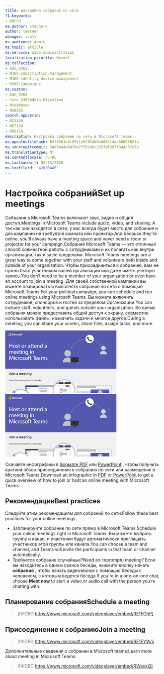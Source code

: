 ```yaml
---
title: Настройка собраний по сети
f1.keywords:
- NOCSH
ms.author: stevhord
author: twerner
manager: scotv
ms.audience: Admin
ms.topic: article
ms.service: o365-administration
localization_priority: Normal
ms.collection:
- Adm_O365
- M365-subscription-management
- M365-identity-device-management
- M365-Campaigns
ms.custom:
- Adm_O365
- Core_O365Admin_Migration
- MiniMaven
- MSB365
search.appverid:
- BCS160
- MET150
- MOE150
description: Настройка собраний по сети в Microsoft Teams.
ms.openlocfilehash: 83ff561b4159ffe6785db8bb03314aa80668023a
ms.sourcegitcommit: 3dd9944a6070a7f35c4bc2b57df397f844c3fe79
ms.translationtype: MT
ms.contentlocale: ru-RU
ms.lasthandoff: 02/15/2020
ms.locfileid: "42080445"
---
```

# <a name="set-up-meetings"></a><span data-ttu-id="bc518-103">Настройка собраний</span><span class="sxs-lookup"><span data-stu-id="bc518-103">Set up meetings</span></span>

<span data-ttu-id="bc518-104">Собрания в Microsoft Teams включают звук, видео и общий доступ.</span><span class="sxs-lookup"><span data-stu-id="bc518-104">Meetings in Microsoft Teams include audio, video, and sharing.</span></span> <span data-ttu-id="bc518-105">А так как они находятся в сети, у вас всегда будет место для собрания и для кампании не требуется комната или проектор.</span><span class="sxs-lookup"><span data-stu-id="bc518-105">And because they're online, you'll always have a meeting space and never need a room or projector for your campaign.</span></span><span data-ttu-id="bc518-106">Собрания Microsoft Teams — это отличный способ совместной работы с сотрудниками и их полагать как внутри организации, так и за ее пределами.</span><span class="sxs-lookup"><span data-stu-id="bc518-106"> Microsoft Teams meetings are a great way to come together with your staff and volunteers both inside and outside of your organization.</span></span> <span data-ttu-id="bc518-107">Чтобы присоединиться к собранию, вам не нужно быть участником вашей организации или даже иметь учетную запись.</span><span class="sxs-lookup"><span data-stu-id="bc518-107">You don’t need to be a member of your organization or even have an account to join a meeting.</span></span> <span data-ttu-id="bc518-108">Для своей собственной кампании вы можете планировать и выполнять собрания по сети с помощью Microsoft Teams.</span><span class="sxs-lookup"><span data-stu-id="bc518-108">For your political campaign, you can schedule and run online meetings using Microsoft Teams.</span></span> <span data-ttu-id="bc518-109">Вы можете включить сотрудников, спонсоров и гостей за пределом Организации.</span><span class="sxs-lookup"><span data-stu-id="bc518-109">You can include staff, volunteers, and guests outside your organization.</span></span> <span data-ttu-id="bc518-110">Во время собрания можно предоставить общий доступ к экрану, совместно использовать файлы, назначить задачи и многое другое.</span><span class="sxs-lookup"><span data-stu-id="bc518-110">During a meeting, you can share your screen, share files, assign tasks, and more.</span></span>

<span data-ttu-id="bc518-111">[![Иллюстрация двух пользователей в собрании](../media/HostOnlineMeeting-thumb-358x201.png)](https://go.microsoft.com/fwlink/?linkid=2078712)</span><span class="sxs-lookup"><span data-stu-id="bc518-111">[![An illustration of two users in a meeting](../media/HostOnlineMeeting-thumb-358x201.png)](https://go.microsoft.com/fwlink/?linkid=2078712)</span></span>

<span data-ttu-id="bc518-112">Скачайте инфографики в [формате PDF](https://go.microsoft.com/fwlink/?linkid=2078712) или [PowerPoint](https://go.microsoft.com/fwlink/?linkid=2079515) , чтобы получить краткий обзор присоединения к собранию по сети или размещения в Microsoft Teams.</span><span class="sxs-lookup"><span data-stu-id="bc518-112">Download an infographic in [PDF](https://go.microsoft.com/fwlink/?linkid=2078712) or [PowerPoint](https://go.microsoft.com/fwlink/?linkid=2079515) to get a quick overview of how to join or host an online meeting with Microsoft Teams.</span></span>

## <a name="best-practices"></a><span data-ttu-id="bc518-113">Рекомендации</span><span class="sxs-lookup"><span data-stu-id="bc518-113">Best practices</span></span>

<span data-ttu-id="bc518-114">Следуйте этим рекомендациям для собраний по сети:</span><span class="sxs-lookup"><span data-stu-id="bc518-114">Follow these best practices for your online meetings:</span></span>
- <span data-ttu-id="bc518-115">Запланируйте собрание по сети прямо в Microsoft Teams.</span><span class="sxs-lookup"><span data-stu-id="bc518-115">Schedule your online meetings right in Microsoft Teams.</span></span> <span data-ttu-id="bc518-116">Вы можете выбрать группу и канал, и участники будут автоматически приглашать участников этой группы или канала.</span><span class="sxs-lookup"><span data-stu-id="bc518-116">You can choose a team and channel, and Teams will invite the participants in that team or channel automatically.</span></span>
- <span data-ttu-id="bc518-117">Требуется собрание случайные?</span><span class="sxs-lookup"><span data-stu-id="bc518-117">Need an impromptu meeting?</span></span> <span data-ttu-id="bc518-118">Если вы находитесь в одном сеансе беседы, нажмите кнопку начать **собрание** , чтобы начать видеозвонок с помощью беседы с человеком, с которым ведется беседа.</span><span class="sxs-lookup"><span data-stu-id="bc518-118">If you're in a one-on-one chat, choose **Meet now** to start a video or audio call with the person you're chatting with.</span></span> 


## <a name="schedule-a-meeting"></a><span data-ttu-id="bc518-119">Планирование собрания</span><span class="sxs-lookup"><span data-stu-id="bc518-119">Schedule a meeting</span></span>

> [!VIDEO https://www.microsoft.com/videoplayer/embed/RE1FOhP]

## <a name="join-a-meeting"></a><span data-ttu-id="bc518-120">Присоединение к собранию</span><span class="sxs-lookup"><span data-stu-id="bc518-120">Join a meeting</span></span>

> [!VIDEO https://www.microsoft.com/videoplayer/embed/RE1FYWn]

<span data-ttu-id="bc518-121">Дополнительные сведения о собрании в Microsoft teams:</span><span class="sxs-lookup"><span data-stu-id="bc518-121">Learn more about meeting in Microsoft Teams:</span></span>

> [!VIDEO https://www.microsoft.com/videoplayer/embed/RWeokQ]
